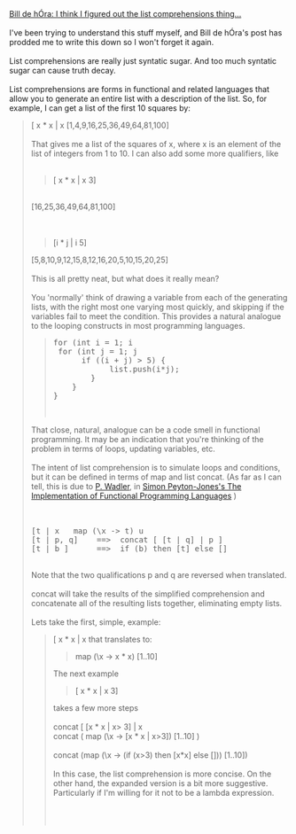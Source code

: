 <html><body><a href="http://www.dehora.net/journal/2006/02/i_think_i_figured_out_the_list_comprehensions_thing_1.html">Bill de hÓra: I think I figured out the list comprehensions thing...</a><br><br>I've been trying to understand this stuff myself, and Bill de hÓra's post has prodded me to write this down so I won't forget it again.<br><br>List comprehensions are really just syntatic sugar. And too much syntatic sugar can cause truth decay.<br><br>List comprehensions are forms in functional and related languages that allow you to generate an entire list with a description of the list. So, for example, I can get a list of the first 10 squares by:<br><div><blockquote>[ x * x | x [1,4,9,16,25,36,49,64,81,100]<br><br>That gives me a list of the squares of x, where x is an element of the list of integers from 1 to 10.  I can also add some more qualifiers, like<br><br><blockquote>[ x * x | x 3] </blockquote>
<br>[16,25,36,49,64,81,100]<br><br><br><blockquote>[i * j | i 5]</blockquote>[5,8,10,9,12,15,8,12,16,20,5,10,15,20,25]<br><br>This is all pretty neat, but what does it really mean?<br><br>You 'normally'  think of drawing a variable from each of the generating lists, with the right most one varying most quickly, and skipping if the variables fail to meet the condition. This provides a natural analogue to the looping constructs in most programming languages.<br><blockquote>
<pre><span>for (int i = 1; i <br><span> for (int j = 1; j <br><span>      if ((i + j) &gt; 5) {</span><br><span>            list.push(i*j);</span><br><span>        }</span><br><span>    }</span><br><span>}</span><br></span></span></pre>
<br>
</blockquote>That close, natural, analogue can be a code smell in functional programming. It may be an indication that you're thinking of the problem in terms of loops, updating variables, etc.<br><br>The intent of list comprehension is to simulate loops and conditions, but it can be defined in terms of map and list concat. (As far as I can tell, this is due to <a href="http://homepages.inf.ed.ac.uk/wadler/">P. Wadler</a>, in <a href="http://research.microsoft.com/~simonpj/Papers/slpj-book-1987/slpj-book-1987.pdf">Simon Peyton-Jones's The Implementation of Functional Programming Languages</a> )<br><br><pre><br>[t | x   map (\x -&gt; t) u<br>[t | p, q]    ==&gt;  concat [ [t | q] | p ]<br>[t | b ]      ==&gt;  if (b) then [t] else []<br></pre>
<br>Note that the two qualifications p and q are reversed when translated.<br><br>concat will take the results of the simplified comprehension and concatenate all of the resulting lists together, eliminating empty lists.<br><br>Lets take the first, simple, example:<br><blockquote> [ x * x | x that translates to:<br><blockquote> map (\x -&gt; x * x) [1..10]</blockquote>The next example<br><blockquote>[ x * x | x 3]</blockquote>takes a few more steps<br><br>  concat [ [x * x | x&gt; 3] | x <br>concat ( map (\x -&gt; [x * x | x&gt;3]) [1..10] )<br><br>concat (map (\x -&gt; (if (x&gt;3) then [x*x] else [])) [1..10])<br><br>In this case, the list comprehension is more concise. On the other hand, the expanded version is a bit more suggestive. Particularly if I'm willing for it <span>not </span>to be a lambda expression.<br><br><br><br>
</blockquote>
</blockquote></div></body></html>